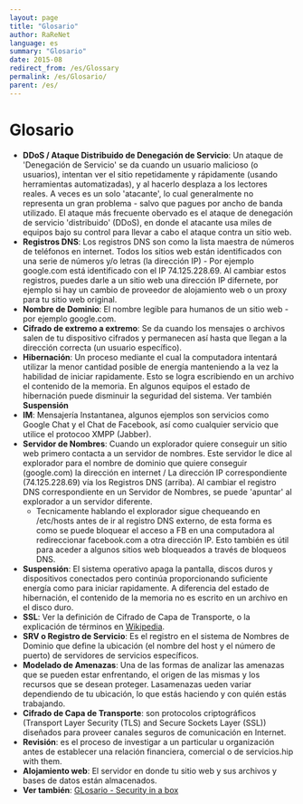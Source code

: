 ```yaml
---
layout: page
title: "Glosario"
author: RaReNet
language: es
summary: "Glosario"
date: 2015-08
redirect_from: /es/Glossary
permalink: /es/Glosario/
parent: /es/
---
```


# Glosario

- **DDoS / Ataque Distribuido de Denegación de Servicio**:  Un ataque de 'Denegación de Servicio' se da cuando un usuario malicioso (o usuarios), intentan ver el sitio repetidamente y rápidamente (usando herramientas automatizadas), y al hacerlo desplaza a los lectores reales. A veces es un solo 'atacante', lo cual generalmente no representa un gran problema - salvo que pagues por ancho de banda utilizado. El ataque más frecuente obervado es el ataque de denegación de servicio 'distribuido' (DDoS), en donde el atacante usa miles de equipos bajo su control para llevar a cabo el ataque contra un sitio web.
- **Registros DNS**: Los registros DNS son como la lista maestra de números de teléfonos en internet. Todos los sitios web están identificados con una serie de números y/o letras (la dirección IP) - Por ejemplo google.com está identificado con el IP 74.125.228.69. Al cambiar estos registros, puedes darle a un sitio web una dirección IP difernete, por ejemplo si hay un cambio de proveedor de alojamiento web o un proxy para tu sitio web original.
- **Nombre de Dominio**: El nombre legible para humanos de un sitio web - por ejemplo google.com.
- **Cifrado de extremo a extremo**: Se da cuando los mensajes o archivos salen de tu dispositivo cifrados y permanecen así hasta que llegan a la dirección correcta (un usuario específico).
- **Hibernación**: Un proceso mediante el cual la computadora intentará utilizar la menor cantidad posible de energía manteniendo a la vez la habilidad de iniciar rapidamente. Esto se logra escribiendo en un archivo el contenido de la memoria. En algunos equipos el estado de hibernación puede disminuir la seguridad del sistema. Ver también **Suspensión**
- **IM**: Mensajería Instantanea, algunos ejemplos son servicios como Google Chat y el Chat de Facebook, así como cualquier servicio que utilice el protocoo XMPP (Jabber).
- **Servidor de Nombres**: Cuando un explorador quiere conseguir un sitio web primero contacta a un servidor de nombres. Este servidor le dice al explorador para el nombre de dominio que quiere conseguir (google.com) la dirección en internet / La dirección IP correspondiente (74.125.228.69) vía los Registros DNS (arriba). Al cambiar el registro DNS correspondiente en un Servidor de Nombres, se puede 'apuntar' al explorador a un servidor diferente.
    - Tecnicamente hablando el explorador sigue chequeando en /etc/hosts antes de ir al registro DNS externo, de esta forma es como se puede bloquear el acceso a FB en una computadora al redireccionar facebook.com a otra dirección IP. Esto también es útil para aceder a algunos sitios web bloqueados a través de bloqueos DNS.
- **Suspensión**: El sistema operativo apaga la pantalla, discos duros y dispositivos conectados pero continúa proporcionando suficiente energía como para iniciar rapidamente. A diferencia del estado de hibernación, el contenido de la memoria no es escrito en un archivo en el disco duro.
- **SSL**: Ver la definición de Cifrado de Capa de Transporte, o la explicación de términos en [Wikipedia](https://es.wikipedia.org/wiki/Transport_Layer_Security).
- **SRV o Registro de Servicio**: Es el registro en el sistema de Nombres de Dominio que define la ubicación (el nombre del host y el número de puerto) de servidores de servicios específicos.
- **Modelado de Amenazas**: Una de las formas de analizar las amenazas que se pueden estar enfrentando, el origen de las mismas y los recursos que se desean proteger. Lasamenazas ueden variar dependiendo de tu ubicación, lo que estás haciendo y con quién estás trabajando.
- **Cifrado de Capa de Transporte**: son protocolos criptográficos (Transport Layer Security  (TLS) and Secure Sockets Layer (SSL)) diseñados para proveer canales seguros de comunicación en Internet.
- **Revisión**: es el proceso de investigar a un particular u organización antes de establecer una relación financiera, comercial o de servicios.hip with them.
- **Alojamiento web**: El servidor en donde tu sitio web y sus archivos y bases de datos están almacenados.
- **Ver también**: [GLosario - Security in a box](https://securityinabox.org/es/glossary)
